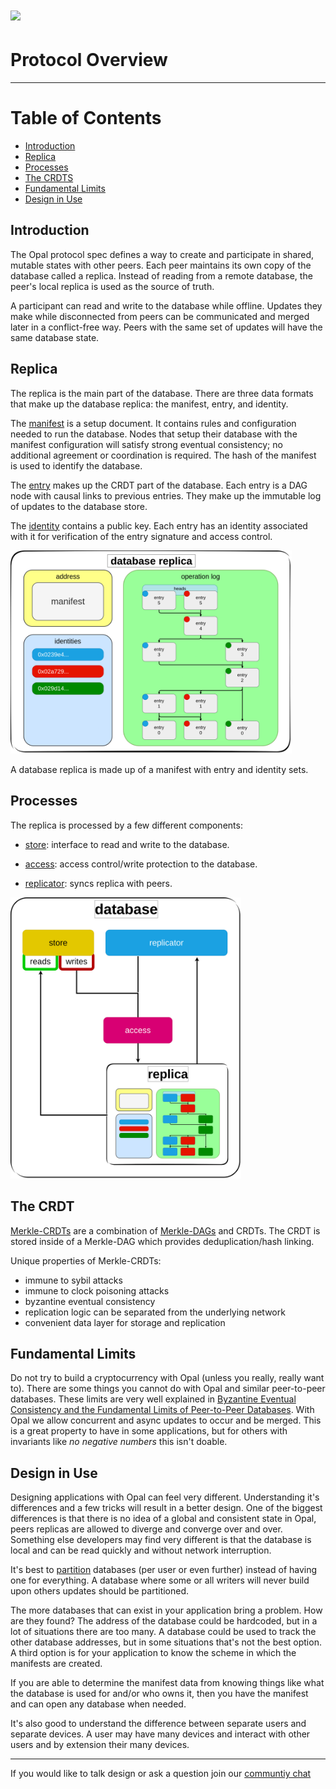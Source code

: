 # ![](https://img.shields.io/badge/status-wip-orange.svg?style=flat-square)

# Protocol Overview

-----

# Table of Contents

- [Introduction](#introduction)
- [Replica](#replica)
- [Processes](#processes)
- [The CRDTS](#the-crdts)
- [Fundamental Limits](#fundamental-limits)
- [Design in Use](#design-in-use)

## Introduction

The Opal protocol spec defines a way to create and participate in shared, mutable states with other peers.
Each peer maintains its own copy of the database called a replica.
Instead of reading from a remote database, the peer's local replica is used as the source of truth.

A participant can read and write to the database while offline.
Updates they make while disconnected from peers can be communicated and merged later in a conflict-free way.
Peers with the same set of updates will have the same database state.

## Replica

The replica is the main part of the database.
There are three data formats that make up the database replica: the manifest, entry, and identity.

The [manifest](./MANIFEST.md) is a setup document.
It contains rules and configuration needed to run the database.
Nodes that setup their database with the manifest configuration will satisfy strong eventual consistency;
no additional agreement or coordination is required.
The hash of the manifest is used to identify the database.

The [entry](./entry) makes up the CRDT part of the database.
Each entry is a DAG node with causal links to previous entries.
They make up the immutable log of updates to the database store.

The [identity](./identity) contains a public key.
Each entry has an identity associated with it for verification of the entry signature and access control.

<img src="./.assets/replica_diagram.png" width="450" alt="A database replica is made up of a manifest, and sets of entry and identity." />

A database replica is made up of a manifest with entry and identity sets.

## Processes

The replica is processed by a few different components: 

 - [store](./store): interface to read and write to the database.

 - [access](./access): access control/write protection to the database.

 - [replicator](./replicator): syncs replica with peers.

<img src="./.assets/database_diagram.png" height="450"/>

## The CRDT

[Merkle-CRDTs](https://research.protocol.ai/publications/merkle-crdts-merkle-dags-meet-crdts/) are a combination of [Merkle-DAGs](https://docs.ipfs.tech/concepts/merkle-dag/) and CRDTs.
The CRDT is stored inside of a Merkle-DAG which provides deduplication/hash linking.

Unique properties of Merkle-CRDTs:
- immune to sybil attacks
- immune to clock poisoning attacks
- byzantine eventual consistency
- replication logic can be separated from the underlying network
- convenient data layer for storage and replication



## Fundamental Limits

Do not try to build a cryptocurrency with Opal (unless you really, really want to).
There are some things you cannot do with Opal and similar peer-to-peer databases.
These limits are very well explained in [Byzantine Eventual Consistency and the Fundamental Limits of Peer-to-Peer Databases](https://martin.kleppmann.com/2021/10/07/consensusdays.html).
With Opal we allow concurrent and async updates to occur and be merged.
This is a great property to have in some applications, but for others with invariants like *no negative numbers* this isn't doable.

## Design in Use

Designing applications with Opal can feel very different.
Understanding it's differences and a few tricks will result in a better design.
One of the biggest differences is that there is no idea of a global and consistent state in Opal, peers replicas are allowed to diverge and converge over and over.
Something else developers may find very different is that the database is local and can be read quickly and without network interruption.

It's best to [partition](https://en.wikipedia.org/wiki/Partition_(database)) databases (per user or even further) instead of having one for everything.
A database where some or all writers will never build upon others updates should be partitioned.

The more databases that can exist in your application bring a problem. How are they found?
The address of the database could be hardcoded, but in a lot of situations there are too many.
A database could be used to track the other database addresses, but in some situations that's not the best option.
A third option is for your application to know the scheme in which the manifests are created.

If you are able to determine the manifest data from knowing things like what the database is used for and/or who owns it,
then you have the manifest and can open any database when needed.

It's also good to understand the difference between separate users and separate devices. A user may have many devices and interact with other users and by extension their many devices.

----

If you would like to talk design or ask a question join our [communtiy chat](https://matrix.to/#/#opal:matrix.org)

